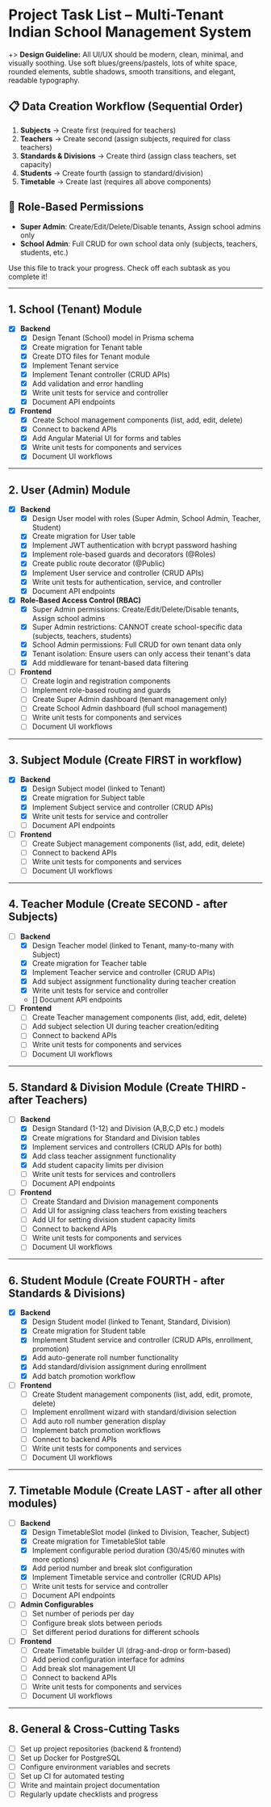 # Project Task List – Multi-Tenant Indian School Management System

+> **Design Guideline:** All UI/UX should be modern, clean, minimal, and visually soothing. Use soft blues/greens/pastels, lots of white space, rounded elements, subtle shadows, smooth transitions, and elegant, readable typography.

## 📋 **Data Creation Workflow (Sequential Order)**
1. **Subjects** → Create first (required for teachers)
2. **Teachers** → Create second (assign subjects, required for class teachers)
3. **Standards & Divisions** → Create third (assign class teachers, set capacity)
4. **Students** → Create fourth (assign to standard/division)
5. **Timetable** → Create last (requires all above components)

## 🔐 **Role-Based Permissions**
- **Super Admin**: Create/Edit/Delete/Disable tenants, Assign school admins only
- **School Admin**: Full CRUD for own school data only (subjects, teachers, students, etc.)

Use this file to track your progress. Check off each subtask as you complete it!

---

## 1. School (Tenant) Module
- [x] **Backend**
  - [x] Design Tenant (School) model in Prisma schema
  - [x] Create migration for Tenant table
  - [x] Create DTO files for Tenant module
  - [x] Implement Tenant service
  - [x] Implement Tenant controller (CRUD APIs)
  - [x] Add validation and error handling
  - [x] Write unit tests for service and controller
  - [x] Document API endpoints
- [x] **Frontend**
  - [x] Create School management components (list, add, edit, delete)
  - [x] Connect to backend APIs
  - [x] Add Angular Material UI for forms and tables
  - [x] Write unit tests for components and services
  - [x] Document UI workflows

---

## 2. User (Admin) Module
- [x] **Backend**
  - [x] Design User model with roles (Super Admin, School Admin, Teacher, Student)
  - [x] Create migration for User table
  - [x] Implement JWT authentication with bcrypt password hashing
  - [x] Implement role-based guards and decorators (@Roles)
  - [x] Create public route decorator (@Public)
  - [x] Implement User service and controller (CRUD APIs)
  - [x] Write unit tests for authentication, service, and controller
  - [x] Document API endpoints
- [x] **Role-Based Access Control (RBAC)**
  - [x] Super Admin permissions: Create/Edit/Delete/Disable tenants, Assign school admins
  - [x] Super Admin restrictions: CANNOT create school-specific data (subjects, teachers, students)
  - [x] School Admin permissions: Full CRUD for own tenant data only
  - [x] Tenant isolation: Ensure users can only access their tenant's data
  - [x] Add middleware for tenant-based data filtering
- [ ] **Frontend**
  - [ ] Create login and registration components
  - [ ] Implement role-based routing and guards
  - [ ] Create Super Admin dashboard (tenant management only)
  - [ ] Create School Admin dashboard (full school management)
  - [ ] Write unit tests for components and services
  - [ ] Document UI workflows

---

## 3. Subject Module (Create FIRST in workflow)
- [x] **Backend**
  - [x] Design Subject model (linked to Tenant)
  - [x] Create migration for Subject table
  - [x] Implement Subject service and controller (CRUD APIs)
  - [x] Write unit tests for service and controller
  - [ ] Document API endpoints
- [ ] **Frontend**
  - [ ] Create Subject management components (list, add, edit, delete)
  - [ ] Connect to backend APIs
  - [ ] Write unit tests for components and services
  - [ ] Document UI workflows

---

## 4. Teacher Module (Create SECOND - after Subjects)
- [ ] **Backend**
  - [x] Design Teacher model (linked to Tenant, many-to-many with Subject)
  - [x] Create migration for Teacher table
  - [x] Implement Teacher service and controller (CRUD APIs)
  - [x] Add subject assignment functionality during teacher creation
  - [x] Write unit tests for service and controller
  - [] Document API endpoints
- [ ] **Frontend**
  - [ ] Create Teacher management components (list, add, edit, delete)
  - [ ] Add subject selection UI during teacher creation/editing
  - [ ] Connect to backend APIs
  - [ ] Write unit tests for components and services
  - [ ] Document UI workflows

---

## 5. Standard & Division Module (Create THIRD - after Teachers)
- [ ] **Backend**
  - [x] Design Standard (1-12) and Division (A,B,C,D etc.) models
  - [x] Create migrations for Standard and Division tables
  - [x] Implement services and controllers (CRUD APIs for both)
  - [x] Add class teacher assignment functionality
  - [x] Add student capacity limits per division
  - [ ] Write unit tests for services and controllers
  - [ ] Document API endpoints
- [ ] **Frontend**
  - [ ] Create Standard and Division management components
  - [ ] Add UI for assigning class teachers from existing teachers
  - [ ] Add UI for setting division student capacity limits
  - [ ] Connect to backend APIs
  - [ ] Write unit tests for components and services
  - [ ] Document UI workflows

---

## 6. Student Module (Create FOURTH - after Standards & Divisions)
- [x] **Backend**
  - [x] Design Student model (linked to Tenant, Standard, Division)
  - [x] Create migration for Student table
  - [x] Implement Student service and controller (CRUD APIs, enrollment, promotion)
  - [x] Add auto-generate roll number functionality
  - [x] Add standard/division assignment during enrollment
  - [x] Add batch promotion workflow
- [ ] **Frontend**
  - [ ] Create Student management components (list, add, edit, promote, delete)
  - [ ] Implement enrollment wizard with standard/division selection
  - [ ] Add auto roll number generation display
  - [ ] Implement batch promotion workflows
  - [ ] Connect to backend APIs
  - [ ] Write unit tests for components and services
  - [ ] Document UI workflows

---

## 7. Timetable Module (Create LAST - after all other modules)
- [ ] **Backend**
  - [x] Design TimetableSlot model (linked to Division, Teacher, Subject)
  - [x] Create migration for TimetableSlot table
  - [x] Implement configurable period duration (30/45/60 minutes with more options)
  - [x] Add period number and break slot configuration
  - [x] Implement Timetable service and controller (CRUD APIs)
  - [ ] Write unit tests for service and controller
  - [ ] Document API endpoints
- [ ] **Admin Configurables**
  - [ ] Set number of periods per day
  - [ ] Configure break slots between periods
  - [ ] Set different period durations for different schools
- [ ] **Frontend**
  - [ ] Create Timetable builder UI (drag-and-drop or form-based)
  - [ ] Add period configuration interface for admins
  - [ ] Add break slot management UI
  - [ ] Connect to backend APIs
  - [ ] Write unit tests for components and services
  - [ ] Document UI workflows

---

## 8. General & Cross-Cutting Tasks
- [ ] Set up project repositories (backend & frontend)
- [ ] Set up Docker for PostgreSQL
- [ ] Configure environment variables and secrets
- [ ] Set up CI for automated testing
- [ ] Write and maintain project documentation
- [ ] Regularly update checklists and progress 